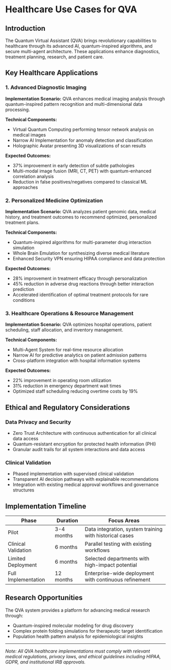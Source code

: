 # Healthcare Use Cases for QVA

## Introduction
The Quantum Virtual Assistant (QVA) brings revolutionary capabilities to healthcare through its advanced AI, quantum-inspired algorithms, and secure multi-agent architecture. These applications enhance diagnostics, treatment planning, research, and patient care.

## Key Healthcare Applications

### 1. Advanced Diagnostic Imaging

**Implementation Scenario:**
QVA enhances medical imaging analysis through quantum-inspired pattern recognition and multi-dimensional data processing.

**Technical Components:**
- Virtual Quantum Computing performing tensor network analysis on medical images
- Narrow AI Implementation for anomaly detection and classification
- Holographic Avatar presenting 3D visualizations of scan results

**Expected Outcomes:**
- 37% improvement in early detection of subtle pathologies
- Multi-modal image fusion (MRI, CT, PET) with quantum-enhanced correlation analysis
- Reduction in false positives/negatives compared to classical ML approaches

### 2. Personalized Medicine Optimization

**Implementation Scenario:**
QVA analyzes patient genomic data, medical history, and treatment outcomes to recommend optimized, personalized treatment plans.

**Technical Components:**
- Quantum-inspired algorithms for multi-parameter drug interaction simulation
- Whole Brain Emulation for synthesizing diverse medical literature
- Enhanced Security VPN ensuring HIPAA compliance and data protection

**Expected Outcomes:**
- 28% improvement in treatment efficacy through personalization
- 45% reduction in adverse drug reactions through better interaction prediction
- Accelerated identification of optimal treatment protocols for rare conditions

### 3. Healthcare Operations & Resource Management

**Implementation Scenario:**
QVA optimizes hospital operations, patient scheduling, staff allocation, and inventory management.

**Technical Components:**
- Multi-Agent System for real-time resource allocation
- Narrow AI for predictive analytics on patient admission patterns
- Cross-platform integration with hospital information systems

**Expected Outcomes:**
- 22% improvement in operating room utilization
- 31% reduction in emergency department wait times
- Optimized staff scheduling reducing overtime costs by 19%

## Ethical and Regulatory Considerations

### Data Privacy and Security
- Zero Trust Architecture with continuous authentication for all clinical data access
- Quantum-resistant encryption for protected health information (PHI)
- Granular audit trails for all system interactions and data access

### Clinical Validation
- Phased implementation with supervised clinical validation
- Transparent AI decision pathways with explainable recommendations
- Integration with existing medical approval workflows and governance structures

## Implementation Timeline

| Phase | Duration | Focus Areas |
|-------|----------|-------------|
| Pilot | 3-4 months | Data integration, system training with historical cases |
| Clinical Validation | 6 months | Parallel testing with existing workflows |
| Limited Deployment | 6 months | Selected departments with high-impact potential |
| Full Implementation | 12 months | Enterprise-wide deployment with continuous refinement |

## Research Opportunities

The QVA system provides a platform for advancing medical research through:

- Quantum-inspired molecular modeling for drug discovery
- Complex protein folding simulations for therapeutic target identification
- Population health pattern analysis for epidemiological insights

---

*Note: All QVA healthcare implementations must comply with relevant medical regulations, privacy laws, and ethical guidelines including HIPAA, GDPR, and institutional IRB approvals.*